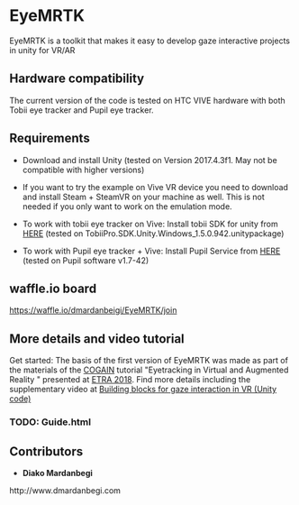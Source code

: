 # EyeMRTK
EyeMRTK is a toolkit that makes it easy to develop gaze interactive projects in unity for VR/AR

## Hardware compatibility

The current version of the code is tested on HTC VIVE hardware with both Tobii eye tracker and Pupil eye tracker. 

## Requirements

* Download and install Unity (tested on Version 2017.4.3f1. May not be compatible with higher versions)
* If you want to try the example on Vive VR device you need to download and install Steam + SteamVR on your machine as well. This is not needed if you only want to work on the emulation mode.  
*  To work with tobii eye tracker on Vive:
Install tobii SDK for unity from [HERE](http://developer.tobiipro.com/unity.html) (tested on TobiiPro.SDK.Unity.Windows_1.5.0.942.unitypackage)

* To work with Pupil eye tracker + Vive:
Install Pupil Service from [HERE](https://github.com/pupil-labs/pupil/releases/tag/v1.7) (tested on Pupil software v1.7-42) 

## waffle.io board 
https://waffle.io/dmardanbeigi/EyeMRTK/join


## More details and video tutorial
Get started: The basis of the first version of EyeMRTK was made as part of the materials of the [COGAIN](https://www.cogain.org) tutorial "Eyetracking in Virtual and Augmented Reality " presented at [ETRA 2018](http://etra.acm.org/2018/tutorials.html#tutorial-5). Find more details including the supplementary video at [Building blocks for gaze interaction in VR (Unity code)](http://www.dmardanbegi.com/tutorials.html)

### TODO: Guide.html


## Contributors
* **Diako Mardanbegi** 
<dmardanbeigi at gmail dot com>
http://www.dmardanbegi.com

